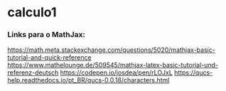 # calculo1

### Links para o MathJax:

https://math.meta.stackexchange.com/questions/5020/mathjax-basic-tutorial-and-quick-reference
https://www.mathelounge.de/509545/mathjax-latex-basic-tutorial-und-referenz-deutsch
https://codepen.io/josdea/pen/rLOJxL
https://qucs-help.readthedocs.io/pt_BR/qucs-0.0.18/characters.html

